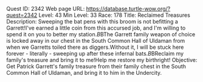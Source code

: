 Quest ID: 2342
Web page URL: https://database.turtle-wow.org/?quest=2342
Level: 43
Min Level: 33
Race: 178
Title: Reclaimed Treasures
Description: Sweeping the bat pens with this broom is not befitting a Garrett!I've earned a little coin from this accursed job, and I'm willing to spend it on you to better my station.$B$BThe Garrett family weapon of choice is locked away in our chest in the South Common Hall of Uldaman from when we Garretts toiled there as diggers.Without it, I will be stuck here forever - literally - sweeping up after these infernal bats.$B$BReclaim my family's treasure and bring it to me!Help me restore my birthright!
Objective: Get Patrick Garrett's family treasure from their family chest in the South Common Hall of Uldaman, and bring it to him in the Undercity.
